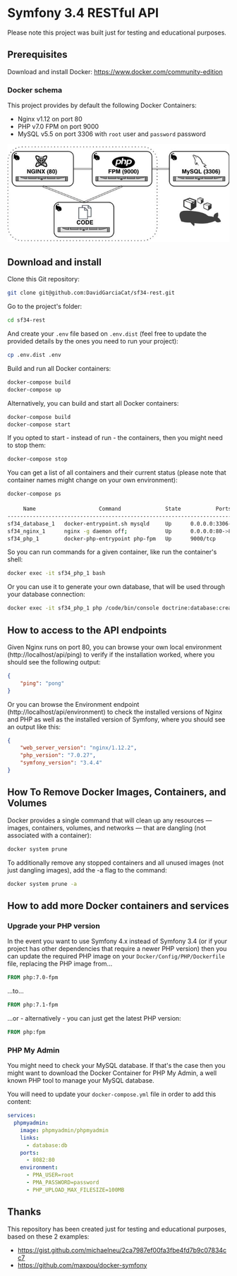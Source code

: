 # Symfony 3.4 RESTful API

Please note this project was built just for testing and educational purposes.

## Prerequisites

Download and install Docker: https://www.docker.com/community-edition

### Docker schema

This project provides by default the following Docker Containers:
- Nginx v1.12 on port 80
- PHP v7.0 FPM on port 9000
- MySQL v5.5 on port 3306 with `root` user and `password` password

![Docker Containers Schema](Docker/Resources/image/docker-containers-schema.jpg)

## Download and install

Clone this Git repository:

```bash
git clone git@github.com:DavidGarciaCat/sf34-rest.git
```

Go to the project's folder:

```bash
cd sf34-rest
```

And create your `.env` file based on `.env.dist` (feel free to update the provided details by the ones you need to run your project):

```bash
cp .env.dist .env
```

Build and run all Docker containers: 

```bash
docker-compose build
docker-compose up
```

Alternatively, you can build and start all Docker containers:

```bash
docker-compose build
docker-compose start
```

If you opted to start - instead of run - the containers, then you might need to stop them:

```bash
docker-compose stop
```

You can get a list of all containers and their current status (please note that container names might change on your own environment):

```bash
docker-compose ps

     Name                    Command              State           Ports
--------------------------------------------------------------------------------
sf34_database_1   docker-entrypoint.sh mysqld     Up      0.0.0.0:3306->3306/tcp
sf34_nginx_1      nginx -g daemon off;            Up      0.0.0.0:80->80/tcp
sf34_php_1        docker-php-entrypoint php-fpm   Up      9000/tcp
```

So you can run commands for a given container, like run the container's shell:

```bash
docker exec -it sf34_php_1 bash
```

Or you can use it to generate your own database, that will be used through your database connection:

```bash
docker exec -it sf34_php_1 php /code/bin/console doctrine:database:create --if-not-exists
```

## How to access to the API endpoints

Given Nginx runs on port 80, you can browse your own local environment (http://localhost/api/ping) to verify if the installation worked, where you should see the following output:

```json
{
    "ping": "pong"
}
```

Or you can browse the Environment endpoint (http://localhost/api/environment) to check the installed versions of Nginx and PHP as well as the installed version of Symfony, where you should see an output like this:

```json
{
    "web_server_version": "nginx/1.12.2",
    "php_version": "7.0.27",
    "symfony_version": "3.4.4"
}
```

## How To Remove Docker Images, Containers, and Volumes

Docker provides a single command that will clean up any resources — images, containers, volumes, and networks — that are dangling (not associated with a container):

```bash
docker system prune
```

To additionally remove any stopped containers and all unused images (not just dangling images), add the -a flag to the command:

```bash
docker system prune -a
```

## How to add more Docker containers and services

### Upgrade your PHP version

In the event you want to use Symfony 4.x instead of Symfony 3.4 (or if your project has other dependencies that require a newer PHP version) then you can update the required PHP image on your `Docker/Config/PHP/Dockerfile` file, replacing the PHP image from...

```dockerfile
FROM php:7.0-fpm
```

...to...

```dockerfile
FROM php:7.1-fpm
```

...or - alternatively - you can just get the latest PHP version:

```dockerfile
FROM php:fpm
```

### PHP My Admin

You might need to check your MySQL database. If that's the case then you might want to download the Docker Container for PHP My Admin, a well known PHP tool to manage your MySQL database.

You will need to update your `docker-compose.yml` file in order to add this content:

```yaml
services:
  phpmyadmin:
    image: phpmyadmin/phpmyadmin
    links:
      - database:db
    ports:
      - 8082:80
    environment:
      - PMA_USER=root
      - PMA_PASSWORD=password
      - PHP_UPLOAD_MAX_FILESIZE=100MB
```

## Thanks

This repository has been created just for testing and educational purposes, based on these 2 examples:
- https://gist.github.com/michaelneu/2ca7987ef00fa3fbe4fd7b9c07834cc7
- https://github.com/maxpou/docker-symfony
